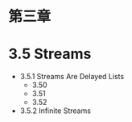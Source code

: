 # 第三章


# 3.5 Streams
* 3.5.1 Streams Are Delayed Lists
    * 3.50
    * 3.51
    * 3.52
* 3.5.2 Infinite Streams


